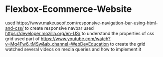 # Flexbox-Ecommerce-Website
used https://www.makeuseof.com/responsive-navigation-bar-using-html-and-css/ to create responsive navbar
used https://developer.mozilla.org/en-US/ to understand the properties of css grid
used part of https://www.youtube.com/watch?v=Mq4Fw6_tMSw&ab_channel=WebDevEducation to create the grid
watched several videos on media queries and how to implement it